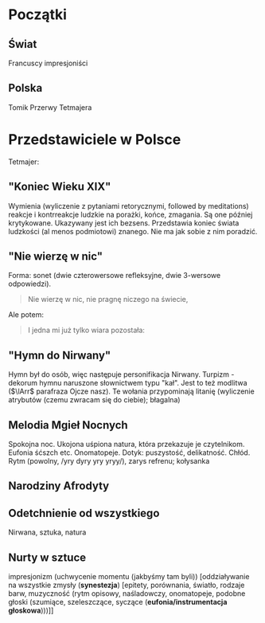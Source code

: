 # Początki
## Świat
Francuscy impresjoniści
## Polska
Tomik Przerwy Tetmajera

# Przedstawiciele w Polsce
Tetmajer:
## "Koniec Wieku XIX"
Wymienia (wyliczenie z pytaniami retorycznymi, followed by meditations) reakcje i kontrreakcje ludzkie na porażki, końce, zmagania. Są one później krytykowane. Ukazywany jest ich bezsens. Przedstawia koniec świata ludzkości (al menos podmiotowi) znanego. Nie ma jak sobie z nim poradzić.
## "Nie wierzę w nic"
Forma: sonet (dwie czterowersowe refleksyjne, dwie 3-wersowe odpowiedzi).  

> Nie wierzę w nic, nie pragnę niczego na świecie,  

Ale potem:  

> I jedna mi już tylko wiara pozostała:  

## "Hymn do Nirwany"
Hymn był do osób, więc następuje personifikacja Nirwany. Turpizm -dekorum hymnu naruszone słownictwem typu "kał". Jest to też modlitwa ($\lArr$ parafraza Ojcze nasz). Te wołania przypominają litanię (wyliczenie atrybutów (czemu zwracam się do ciebie); błagalna)


## Melodia Mgieł Nocnych
Spokojna noc. Ukojona uśpiona natura, która przekazuje je czytelnikom. Eufonia śćszch etc. Onomatopeje. Dotyk: puszystość, delikatność. Chłód. Rytm (powolny, /yry dyry yry yryy/), zarys refrenu; kołysanka

## Narodziny Afrodyty

## Odetchnienie od wszystkiego
Nirwana, sztuka, natura

## Nurty w sztuce
impresjonizm (uchwycenie momentu (jakbyśmy tam byli)) [oddziaływanie na wszystkie zmysły (**synestezja**) [epitety, porównania, światło, rodzaje barw, muzyczność (rytm opisowy, naśladowczy, onomatopeje, podobne głoski (szumiące, szeleszczące, syczące (**eufonia/instrumentacja głoskowa**)))]]
